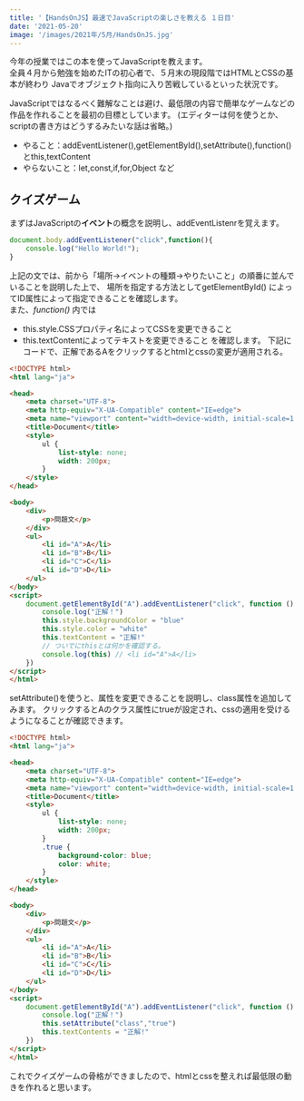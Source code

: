 ```yaml
---
title: '【HandsOnJS】最速でJavaScriptの楽しさを教える １日目'
date: '2021-05-20'
image: '/images/2021年/5月/HandsOnJS.jpg'
---
```


今年の授業ではこの本を使ってJavaScriptを教えます。<br/>
全員４月から勉強を始めたITの初心者で、５月末の現段階ではHTMLとCSSの基本が終わり
Javaでオブジェクト指向に入り苦戦しているといった状況です。

JavaScriptではなるべく難解なことは避け、最低限の内容で簡単なゲームなどの作品を作れることを最初の目標としています。
(エディターは何を使うとか、scriptの書き方はどうするみたいな話は省略。)


- やること：addEventListener(),getElementById(),setAttribute(),function()とthis,textContent
- やらないこと：let,const,if,for,Object など


## クイズゲーム

まずはJavaScriptの**イベント**の概念を説明し、<red>addEventListenr</red>を覚えます。

```javascript
document.body.addEventListener("click",function(){
    console.log("Hello World!");
}
```

上記の文では、前から「場所→イベントの種類→やりたいこと」の順番に並んでいることを説明した上で、
場所を指定する方法として<red>getElementById()</red> によってID属性によって指定できることを確認します。<br/>
また、*function()* 内では<br/>
- <red>this.style.CSSプロパティ名</red>によってCSSを変更できること
- <red>this.textContent</red>によってテキストを変更できること
を確認します。
下記にコードで、正解であるAをクリックするとhtmlとcssの変更が適用される。
```html
<!DOCTYPE html>
<html lang="ja">

<head>
    <meta charset="UTF-8">
    <meta http-equiv="X-UA-Compatible" content="IE=edge">
    <meta name="viewport" content="width=device-width, initial-scale=1.0">
    <title>Document</title>
    <style>
        ul {
            list-style: none;
            width: 200px;
        }
    </style>
</head>

<body>
    <div>
        <p>問題文</p>
    </div>
    <ul>
        <li id="A">A</li>
        <li id="B">B</li>
        <li id="C">C</li>
        <li id="D">D</li>
    </ul>
</body>
<script>
    document.getElementById("A").addEventListener("click", function () {
        console.log("正解！")
        this.style.backgroundColor = "blue"
        this.style.color = "white"
        this.textContent = "正解!"
        // ついでにthisとは何かを確認する。
        console.log(this) // <li id="A">A</li>
    })
</script>
</html>
```

<red>setAttribute()</red>を使うと、属性を変更できることを説明し、class属性を追加してみます。
クリックするとAのクラス属性にtrueが設定され、cssの適用を受けるようになることが確認できます。

```html
<!DOCTYPE html>
<html lang="ja">

<head>
    <meta charset="UTF-8">
    <meta http-equiv="X-UA-Compatible" content="IE=edge">
    <meta name="viewport" content="width=device-width, initial-scale=1.0">
    <title>Document</title>
    <style>
        ul {
            list-style: none;
            width: 200px;
        }
        .true {
            background-color: blue;
            color: white;
        }
    </style>
</head>

<body>
    <div>
        <p>問題文</p>
    </div>
    <ul>
        <li id="A">A</li>
        <li id="B">B</li>
        <li id="C">C</li>
        <li id="D">D</li>
    </ul>
</body>
<script>
    document.getElementById("A").addEventListener("click", function () {
        console.log("正解！")
        this.setAttribute("class","true")
        this.textContents = "正解!"
    })
</script>
</html>
```

これでクイズゲームの骨格ができましたので、htmlとcssを整えれば最低限の動きを作れると思います。
